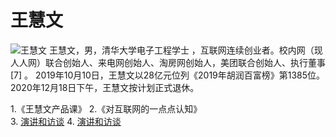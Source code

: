 # 王慧文
![王慧文](https://github.com/lizj3624/mynote/blob/master/reading-notes/%E7%8E%8B%E6%85%A7%E6%96%87/pictures/wanghuiwen.jpeg)
王慧文，男，清华大学电子工程学士  ，互联网连续创业者。校内网（现人人网）联合创始人、来电网创始人、淘房网创始人，美团联合创始人、执行董事 [7]  。
2019年10月10日，王慧文以28亿元位列《2019年胡润百富榜》第1385位。2020年12月18日下午，王慧文按计划正式退休。

1.《王慧文产品课》
2.《对互联网的一点点认知》  
3. [演讲和访谈](https://www.bilibili.com/video/BV13f4y1p7V3?p=2)
4. [演讲和访谈](https://www.bilibili.com/video/BV18i4y157Ui/?spm_id_from=333.788.recommend_more_video.3)

